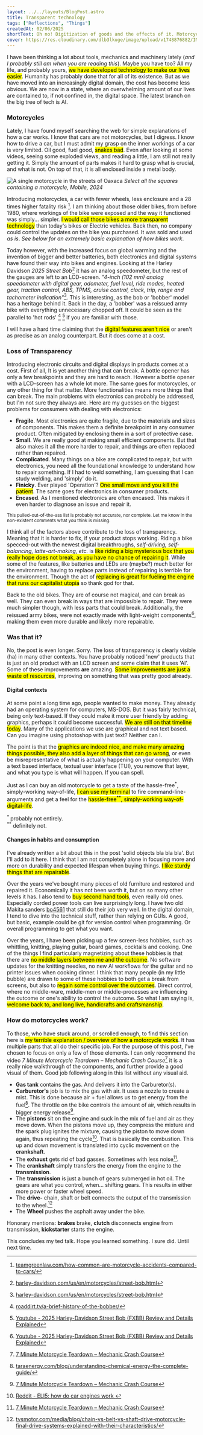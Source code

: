 ```yaml
---
layout: ../../layouts/BlogPost.astro
title: Transparent technology
tags: ["Reflections", "Things"]
createdAt: 02/06/2025
shortText: Oh no! Digitization of goods and the effects of it. Motorcycles, Command-line and handicrafts. How do motorcycles work?
cover: https://res.cloudinary.com/dlb3lkuge/image/upload/v1748876882/IMG20240129083328_mfyvtg.jpg
---
```


I have been thinking a lot about tools, mechanics and machinery lately (_and I probably still am when you are reading this_). Maybe you have too? All my life, and probably yours, <mark>we have developed technology to make our lives easier</mark>. Humanity has probably done that for all of its existence. But as we have moved into an increasingly digital domain, the cost has become less obvious. We are now in a state, where an overwhelming amount of our lives are contained to, if not confined in, the digital space. The latest branch on the big tree of tech is AI.

### Motorcycles
Lately, I have found myself searching the web for simple explanations of how a car works. I know that cars are not motorcycles, but I digress. I know how to drive a car, but I must admit my grasp on the inner workings of a car is very limited. Oil good, fuel good, <mark>snakes bad</mark>. Even after looking at some videos, seeing some exploded views, and reading a little, I am still not really getting it. Simply the amount of parts makes it hard to grasp what is crucial, and what is not. On top of that, it is all enclosed inside a metal body.

![A single motorcycle in the streets of Oaxaca](https://res.cloudinary.com/dlb3lkuge/image/upload/v1748877378/select_bike_iwmhwr.jpg)
*Select all the squares containing a motorcycle, Mobile, 2024*


Introducing motorcycles, a car with fewer wheels, less enclosure and a 28 times higher fatality risk [^1]. I am thinking about those older bikes, from before 1980, where workings of the bike were exposed and the way it functioned was simply... simpler. <mark>I would call those bikes a more transparent technology</mark> than today's bikes or Electric vehicles. Back then, no company could control the updates on the bike you purchased. It was sold and used _as is_. _See below for an extremely basic explanation of how bikes work_.

Today however, with the increased focus on global warming and the invention of bigger and better batteries, both electronics and digital systems have found their way into bikes and engines. Looking at the Harley Davidson _2025 Street Bob_[^2] it has an analog speedometer, but the rest of the gauges are left to an LCD-screen. _"4-inch (102 mm) analog speedometer with digital gear, odometer, fuel level, ride modes, heated gear, traction control, ABS, TPMS, cruise control, clock, trip, range and tachometer indication"_[^2]. This is interesting, as the bob or 'bobber' model has a heritage behind it. Back in the day, a 'bobber' was a reissued army bike with everything unnecessary chopped off. It could be seen as the parallel to 'hot rods' [^3] [^4] if you are familiar with those. 

I will have a hard time claiming that the <mark>digital features aren't nice</mark> or aren't as precise as an analog counterpart. But it does come at a cost.

### Loss of Transparency
Introducing electronic circuits and digital displays in products comes at a cost. First of all, It is yet another thing that can break. A bottle opener has only a few breakpoints and they are hard to reach. However a bottle opener with a LCD-screen has a whole lot more.
The same goes for motorcycles, or any other thing for that matter. More functionalities means more things that can break. The main problems with electronics can probably be addressed, but I'm not sure they always are. Here are my guesses on the biggest problems for consumers with dealing with electronics:

- **Fragile**. Most electronics are quite fragile, due to the materials and sizes of components. This makes them a definite breakpoint in any consumer product. Often mitigated by enclosing them in a sort of protective case.
- **Small**. We are really good at making small efficient components. But that also makes it all the more harder to repair, and things are often replaced rather than repaired. 
- **Complicated**. Many things on a bike are complicated to repair, but with electronics, you need all the foundational knowledge to understand how to repair something. If I had to weld something, I am guessing that I can study welding, and 'simply' do it.
- **Finicky**. Ever played 'Operation'? <mark>One small move and you kill the patient</mark>. The same goes for electronics in consumer products.
- **Encased**. As I mentioned electronics are often encased. This makes it even harder to diagnose an issue and repair it. 

<sup>This pulled-out-of-the-ass list is probably not accurate, nor complete. Let me know in the non-existent comments what you think is missing.</sup>

I think all of the factors above contribute to the loss of transparency. Meaning that it is harder to fix, if your product stops working. Riding a bike specced-out with the newest digital breakthroughs, _self-driving, self-balancing, latte-art-making, etc._ is <mark>like riding a big mysterious box that you really hope does not break, as you have no chance of repairing it</mark>. While some of the features, like batteries and LEDs are (maybe?) much better for the environment, having to replace parts instead of repairing is terrible for the environment. Though the act of <mark>replacing is great for fueling the engine that runs our capitalist utopia</mark> so thank god for that.

Back to the old bikes. They are of course not magical, and can break as well. They can even break in ways that are impossible to repair. They were much simpler though, with less parts that could break. Additionally, the reissued army bikes, were not exactly made with light-weight components[^4], making them even more durable and likely more repairable.

### Was that it?
No, the post is even longer. Sorry. The loss of transparency is clearly visible (ha) in many other contexts. You have probably noticed 'new' products that is just an old product with an LCD screen and some claim that it uses 'AI'. Some of these improvements **are** amazing. <mark>Some improvements are just a waste of resources</mark>, improving on something that was pretty good already.

#### Digital contexts
At some point a long time ago, people wanted to make money. They already had an operating system for computers, MS-DOS. But it was fairly technical, being only text-based. If they could make it more user friendly by adding graphics, perhaps it could become successful. <mark>We are still on that timeline today</mark>. Many of the applications we use are graphical and not text based. Can you imagine using photoshop with just text? Neither can I. 

The point is that the <mark>graphics are indeed nice, and make many amazing things possible, they also add a layer of things that can go wrong</mark>, or even be misrepresentative of what is actually happening on your computer. With a text based interface, textual user interface (TUI), you remove that layer, and what you type is what will happen. If you can spell.

Just as I can buy an old motorcycle to get a taste of the hassle-free<sup>*</sup>, simply-working way-of-life, <mark>I can use my terminal</mark> to fire command-line-arguments and get a feel for the <mark>hassle-free<sup>**</sup>, simply-working way-of-digital-life</mark>.

<sup>*  </sup>  probably not entirely.<br>
<sup>**</sup> definitely not.

#### Changes in habits and consumption
I've already written a bit about this in the post 'solid objects bla bla bla'. But I'll add to it here. I think that I am not completely alone in focusing more and more on durability and expected lifespan when buying things. <mark>I like sturdy things that are repairable</mark>.

Over the years we've bought many pieces of old furniture and restored and repaired it. Economically it has not been worth it, but on so many other levels it has. 
I also tend to <mark>buy second hand tools</mark>, even really old ones. Especially corded power tools can live surprisingly long. I have two old Makita sanders [bo4561](https://www.makita.nl/artikel/makita-bo4561-230-v-handpalm-vlakschuurmachine.html) that still do their job very well.
In the digital domain, I tend to dive into the technical stuff, rather than relying on GUIs. A good, but basic, example could be git for version control when programming. Or overall programming to get what you want.

Over the years, I have been picking up a few screen-less hobbies, such as whittling, knitting, playing guitar, board games, cocktails and cooking. One of the things I find particularly magnetizing about these hobbies is that there are <mark>no middle layers between me and the outcome</mark>. No software updates for the knitting needles, no new AI workflows for the guitar and no printer issues when cooking dinner. I think that many people (in my little bubble) are drawn to some of these hobbies to both get a break from screens, but also to <mark>regain some control over the outcomes</mark>. Direct control, where no middle-ware, middle-men or middle-processes are influencing the outcome or one's ability to control the outcome. So what I am saying is, <mark>welcome back to, and long live, handicrafts and craftsmanship</mark>.


### How do motorcycles work?
To those, who have stuck around, or scrolled enough, to find this section here is <mark>my terrible explanation / overview of how a motorcycle works</mark>. It has multiple parts that all do their specific job. For the purpose of this post, I've chosen to focus on only a few of those elements. I can only recommend the video _7 Minute Motorcycle Teardown – Mechanic Crash Course_[^5] it is a really nice walkthrough of the components, and further provide a good visual of them. Good job following along in this list without any visual aid.

- **Gas tank** contains the gas. And delivers it into the Carburetor(s).
- **Carburetor's** job is to mix the gas with air. It uses a nozzle to create a mist. This is done because air + fuel allows us to get energy from the fuel[^6]. The throttle on the bike controls the amount of air, which results in bigger energy release[^5].
- The **pistons** sit on the engine and suck in the mix of fuel and air as they move down. When the pistons move up, they compress the mixture and the spark plug ignites the mixture, causing the piston to move down again, thus repeating the cycle[^7]. That is basically the combustion. This up and down movement is translated into cyclic movement on the **crankshaft**.
- The **exhaust** gets rid of bad gasses. Sometimes with less noise[^5].
- The **crankshaft** simply transfers the energy from the engine to the **transmission**.
- The **transmission** is just a bunch of gears submerged in hot oil. The gears are what you control, when... shifting gears. This results in either more power or faster wheel speed.
- The **drive-** chain, shaft or belt connects the output of the transmission to the wheel.[^8]
- The **Wheel** pushes the asphalt away under the bike.

Honorary mentions: **brakes** brake, **clutch** disconnects engine from transmission, **kickstarter** starts the engine.

This concludes my ted talk. Hope you learned something. I sure did. Until next time.
 


[^1]: [teamgreenlaw.com/how-common-are-motorcycle-accidents-compared-to-cars/](https://www.teamgreenlaw.com/how-common-are-motorcycle-accidents-compared-to-cars/)
[^2]: [harley-davidson.com/us/en/motorcycles/street-bob.html](https://www.harley-davidson.com/us/en/motorcycles/street-bob.html)
[^3]: [roaddirt.tv/a-brief-history-of-the-bobber/](https://roaddirt.tv/a-brief-history-of-the-bobber/)
[^4]: [Youtube - 2025 Harley-Davidson Street Bob (FXBB) Review and Details Explained](https://www.youtube.com/watch?v=bPs0r9Hg9uk)
[^5]: [7 Minute Motorcycle Teardown – Mechanic Crash Course](https://www.youtube.com/watch?v=rL6O-jHjSp8&t=230s)
[^6]: [taraenergy.com/blog/understanding-chemical-energy-the-complete-guide/](https://taraenergy.com/blog/understanding-chemical-energy-the-complete-guide/)
[^7]: [Reddit - ELI5: how do car engines work ](https://www.reddit.com/r/explainlikeimfive/comments/13g5rg6/eli5_how_do_car_engines_work/)
[^8]: [tvsmotor.com/media/blog/chain-vs-belt-vs-shaft-drive-motorcycle-final-drive-systems-explained-with-their-characteristics/](https://www.tvsmotor.com/media/blog/chain-vs-belt-vs-shaft-drive-motorcycle-final-drive-systems-explained-with-their-characteristics/)
